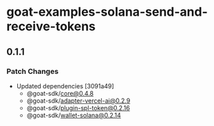 # goat-examples-solana-send-and-receive-tokens

## 0.1.1

### Patch Changes

- Updated dependencies [3091a49]
  - @goat-sdk/core@0.4.8
  - @goat-sdk/adapter-vercel-ai@0.2.9
  - @goat-sdk/plugin-spl-token@0.2.16
  - @goat-sdk/wallet-solana@0.2.14

